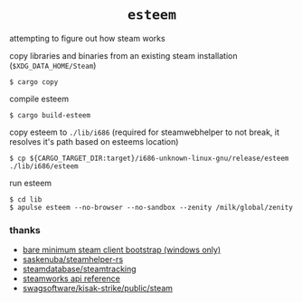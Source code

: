 <h1 align="center"><code>esteem</code></h1>

attempting to figure out how steam works

copy libraries and binaries from an existing steam installation (`$XDG_DATA_HOME/Steam`)

```shell
$ cargo copy
```

compile esteem

```shell
$ cargo build-esteem
```

copy esteem to `./lib/i686` (required for steamwebhelper to not break, it resolves it's path based on esteems location)

```shell
$ cp ${CARGO_TARGET_DIR:target}/i686-unknown-linux-gnu/release/esteem ./lib/i686/esteem
```

run esteem

```shell
$ cd lib
$ apulse esteem --no-browser --no-sandbox --zenity /milk/global/zenity
```

### thanks

 - [bare minimum steam client bootstrap (windows only)](https://gist.github.com/he1a2s0/a99be14877a83a96ee72f8538c582bf7)
 - [saskenuba/steamhelper-rs](https://github.com/saskenuba/steamhelper-rs)
 - [steamdatabase/steamtracking](https://github.com/steamdatabase/steamtracking)
 - [steamworks api reference](https://partner.steamgames.com/doc/api)
 - [swagsoftware/kisak-strike/public/steam](https://github.com/swagsoftware/kisak-strike/tree/master/public/steam)
